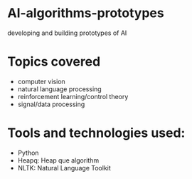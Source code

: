 # AI-algorithms-prototypes
developing and building prototypes of AI 

# Topics covered
* computer vision
* natural language processing
* reinforcement learning/control theory
* signal/data processing

# Tools and technologies used:
* Python
* Heapq: Heap que algorithm
* NLTK: Natural Language Toolkit 
